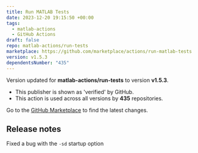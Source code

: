 ```yaml
---
title: Run MATLAB Tests
date: 2023-12-20 19:15:50 +00:00
tags:
  - matlab-actions
  - GitHub Actions
draft: false
repo: matlab-actions/run-tests
marketplace: https://github.com/marketplace/actions/run-matlab-tests
version: v1.5.3
dependentsNumber: "435"
---
```



Version updated for **matlab-actions/run-tests** to version **v1.5.3**.
- This publisher is shown as 'verified' by GitHub.
- This action is used across all versions by **435** repositories.

Go to the [GitHub Marketplace](https://github.com/marketplace/actions/run-matlab-tests) to find the latest changes.

## Release notes

Fixed a bug with the `-sd` startup option
